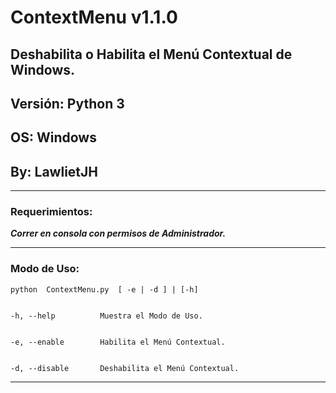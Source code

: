 # ContextMenu v1.1.0
## Deshabilita o Habilita el Menú Contextual de Windows.
## Versión: Python 3
## OS: Windows
## By: LawlietJH

- - -

### Requerimientos:

___Correr en consola con permisos de Administrador.___

- - -

### Modo de Uso:
    
    python  ContextMenu.py  [ -e | -d ] | [-h]
    
    
    -h, --help          Muestra el Modo de Uso.
    
    
    -e, --enable        Habilita el Menú Contextual.
    
    
    -d, --disable       Deshabilita el Menú Contextual.
    
- - -
